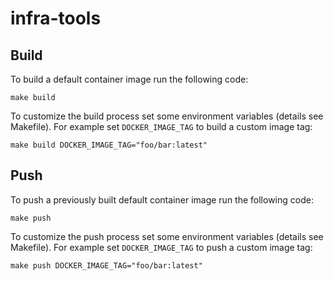 # infra-tools

## Build

To build a default container image run the following code:
```
make build
```

To customize the build process set some environment variables (details see
Makefile). For example set `DOCKER_IMAGE_TAG` to build a custom image tag:
```
make build DOCKER_IMAGE_TAG="foo/bar:latest"
```

## Push

To push a previously built default container image run the following code:
```
make push
```

To customize the push process set some environment variables (details see
Makefile). For example set `DOCKER_IMAGE_TAG` to push a custom image tag:
```
make push DOCKER_IMAGE_TAG="foo/bar:latest"
```
